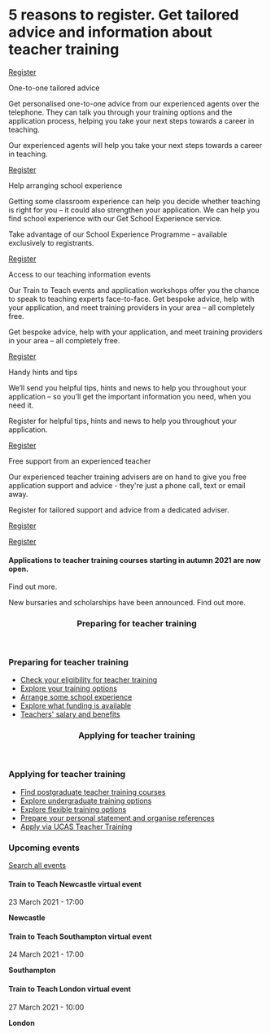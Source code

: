 5 reasons to register. Get tailored advice and information about teacher training
=================================================================================

[Register](https://register.getintoteaching.education.gov.uk/register)

One-to-one tailored advice

Get personalised one-to-one advice from our experienced agents over the telephone. They can talk you through your training options and the application process, helping you take your next steps towards a career in teaching.

Our experienced agents will help you take your next steps towards a career in teaching.

[Register](https://register.getintoteaching.education.gov.uk/register)

Help arranging school experience

Getting some classroom experience can help you decide whether teaching is right for you – it could also strengthen your application. We can help you find school experience with our Get School Experience service.

Take advantage of our School Experience Programme – available exclusively to registrants.

[Register](https://register.getintoteaching.education.gov.uk/register)

Access to our teaching information events

Our Train to Teach events and application workshops offer you the chance to speak to teaching experts face-to-face. Get bespoke advice, help with your application, and meet training providers in your area – all completely free.

Get bespoke advice, help with your application, and meet training providers in your area – all completely free.

[Register](https://register.getintoteaching.education.gov.uk/register)

Handy hints and tips

We’ll send you helpful tips, hints and news to help you throughout your application – so you’ll get the important information you need, when you need it.

Register for helpful tips, hints and news to help you throughout your application.

[Register](https://register.getintoteaching.education.gov.uk/register)

Free support from an experienced teacher

Our experienced teacher training advisers are on hand to give you free application support and advice - they're just a phone call, text or email away.

Register for tailored support and advice from a dedicated adviser.

[Register](https://register.getintoteaching.education.gov.uk/register)

[Register](https://register.getintoteaching.education.gov.uk/register)

<div aria-label="Teacher and students in corridor" class="hero\_\_image\_\_inner" role="img" style="background-image: url('https://getintoteaching.education.gov.uk/sites/default/files/styles/lazysizes\_1140/public/homepage/hero\_banners/banner%20image%20copy3.jpg?itok=qAJ7Akzq')"></div>

[](https://getintoteaching.education.gov.uk/how-to-apply-for-teacher-training)

#### Applications to teacher training courses starting in autumn 2021 are now open.  
  
  
  
Find out more.

[](https://getintoteaching.education.gov.uk/funding-my-teacher-training/bursaries-and-scholarships-for-teacher-training)

New bursaries and scholarships have been announced. Find out more.

<header aria-label="What you need to know." class="link\_\_pod\_\_header" role="img" style="background-image: url(https://getintoteaching.education.gov.uk/sites/default/files/styles/lazysizes\_700/public/default\_images/dfegit-know-pod.jpg?itok=eOhdtXmE);"> <h3 class="link\_\_pod\_\_title">Preparing for teacher training</h3> </header>

### Preparing for teacher training

*   [Check your eligibility for teacher training](/eligibility-for-teacher-training "Find out about eligibility for teacher training")
*   [Explore your training options](https://getintoteaching.education.gov.uk/explore-my-options)
*   [Arrange some school experience](https://getintoteaching.education.gov.uk/school-experience "Find out about training options")
*   [Explore what funding is available](https://getintoteaching.education.gov.uk/funding-my-teacher-training "Find out about teachers’ salaries")
*   [Teachers' salary and benefits](https://getintoteaching.education.gov.uk/teachers-salary-and-teaching-benefits)

<header aria-label="What you need to do." class="link\_\_pod\_\_header" role="img" style="background-image: url(https://getintoteaching.education.gov.uk/sites/default/files/styles/lazysizes\_700/public/default\_images/dfegit-do-pod.jpg?itok=O4pNIBLw);"> <h3 class="link\_\_pod\_\_title">Applying for teacher training</h3> </header>

### Applying for teacher training

*   [Find postgraduate teacher training courses](https://getintoteaching.education.gov.uk/how-to-apply-for-teacher-training/search-for-teacher-training-courses)
*   [Explore undergraduate training options](https://getintoteaching.education.gov.uk/explore-my-options/teacher-training-routes/university-led-training/university-led-undergraduate-training)
*   [Explore flexible training options](https://getintoteaching.education.gov.uk/explore-my-options/teacher-training-routes/part-time-courses)
*   [Prepare your personal statement and organise references](https://getintoteaching.education.gov.uk/how-to-apply-for-teacher-training)
*   [Apply via UCAS Teacher Training](https://getintoteaching.education.gov.uk/how-to-apply-for-teacher-training/applying-through-ucas-teacher-training) 

### Upcoming events

[Search all events](/teaching-events)

[](/teaching-events/train-to-teach-events/train-to-teach-newcastle-virtual-event-230321)

#### Train to Teach Newcastle virtual event

23 March 2021 - 17:00

**Newcastle**

[](/teaching-events/train-to-teach-events/train-to-teach-southampton-virtual-event-240321)

#### Train to Teach Southampton virtual event

24 March 2021 - 17:00

**Southampton**

[](/teaching-events/train-to-teach-events/train-to-teach-london-virtual-event-270321)

#### Train to Teach London virtual event

27 March 2021 - 10:00

**London**